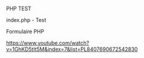 


PHP TEST


index.php  -  Test




Formulaire PHP


https://www.youtube.com/watch?v=1GhKD5tIt5M&index=7&list=PL8407690672542830





